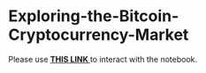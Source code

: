 # Exploring-the-Bitcoin-Cryptocurrency-Market
Please use <a href="https://nbviewer.jupyter.org/github/kpourang/Exploring-the-Bitcoin-Cryptocurrency-Market/blob/main/notebook.ipynb"> <b> THIS LINK </b></a> to interact with the notebook.
